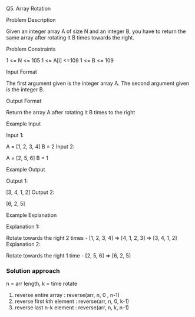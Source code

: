 Q5. Array Rotation

Problem Description

Given an integer array A of size N and an integer B, you have to return the same array after rotating it B times towards the right.


Problem Constraints

1 <= N <= 105
1 <= A[i] <=109
1 <= B <= 109


Input Format

The first argument given is the integer array A.
The second argument given is the integer B.


Output Format

Return the array A after rotating it B times to the right


Example Input

Input 1:

A = [1, 2, 3, 4]
B = 2
Input 2:

A = [2, 5, 6]
B = 1


Example Output

Output 1:

[3, 4, 1, 2]
Output 2:

[6, 2, 5]


Example Explanation

Explanation 1:

Rotate towards the right 2 times - [1, 2, 3, 4] => [4, 1, 2, 3] => [3, 4, 1, 2]
Explanation 2:

Rotate towards the right 1 time - [2, 5, 6] => [6, 2, 5]


### Solution approach
n = arr length, k = time rotate
1. reverse entire array : reverse(arr, n, 0 , n-1)
2. reverse first kth element : reverse(arr, n, 0, k-1)
3. reverse last n-k element : reverse(arr, n, k, n-1)